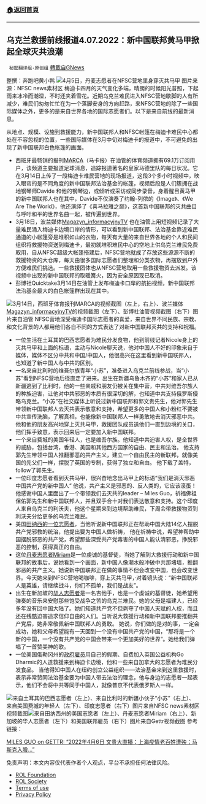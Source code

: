 ###  [:house:返回首頁](https://github.com/ourhimalayas/txt)
---


## 乌克兰救援前线报道4.07.2022：新中国联邦黄马甲掀起全球灭共浪潮
` 秘密翻译组-原创组` [轉載自GNews](https://gnews.org/zh-hans/2303080/)

整撰：奔跑吧黄小鸭
![](https://assets.gnews.org/wp-content/uploads/2022/04/IMG_9491.jpg)4月5日，丹麦志愿者在NFSC营地里身穿灭共马甲 图片来源：NFSC news素材区
梅迪卡四月的天气变化多端，晴朗的时候阳光普照，下起雨来冰冷而潮湿，不时还夹着雪花。近期乌克兰难民进入NFSC营地歇脚的人有所减少，难民们匆匆忙忙在为一个落脚安身的方向赶路，来NFSC营地的除了一些国际媒体之外，更多的是来自世界各地的国际志愿者们。以下是来自前线的最新消息。

从地点、规模、设施到救援能力，新中国联邦人和NFSC帐篷在梅迪卡难民中心都处在不容忽视的位置，一些国际媒体在3月中旬对梅迪卡的报道中，不可避免的出现了新中国联邦白色帐篷的画面。

- 西班牙最畅销的报刊[MARCA](https://www.youtube.com/watch?v=L7YGWEIrcGk)（马卡报）在油管的体育频道拥有69.1万订阅用户，该频道主要报道足球消息，追踪报道著名的皇家马德里队的每日状况。它在3月14日上传了一段梅迪卡难民营地的现场报道，这段3个多小时视频中，映入眼帘的是不同角度的新中国联邦法治基金的帐篷，视频后段是人们簇拥在战地钢琴师Davide 和他的钢琴边，或倾听或采访或同步录音，身着醒目黄马甲的新中国联邦人也在其中，Davide不仅演奏了约翰-列侬的《Image》、《We Are The World》，他还演绎了《喜马拉雅之巅》，这首新中国联邦的灭共曲目与呼吁和平的世界名曲一起，被传遍到世界。
- 3月18日，波兰媒体[Magazyn\_informacyjnyTV](https://www.youtube.com/watch?v=DBKEaq0VRo4) 也在油管上用短视频记录了大量难民涌入梅迪卡边境口岸的情形，可以看到新中国联邦、法治基金靠近难民通道的小帐篷旁是堆积如山的衣物，每天有大量的来自世界各地的个人和民间组织将救援物资送到梅迪卡，最初就堆积难民中心的空地上供乌克兰难民免费取用，自从NFSC超级大帐篷搭建后，NFSC营地就成了存放这些源源不断的救援物资的大仓库，每天由很多国际志愿者们整理和分类衣物，再摆放到户外方便难民们挑选。一些救援团体也从NFSC营地取用一些救援物资去派发。该视频中出现的新中国联邦的取暖篝火，因为安全原因现已取消。
- 彭博社Quicktake3月14日在油管上发布梅迪卡口岸的航拍视频，新中国联邦法治基金最大的白色帐篷群出现在其中。

![](https://assets.gnews.org/wp-content/uploads/2022/04/1-113.jpg)3月14日，西班牙体育报刊MARCA的视频截图（左上，右上）、波兰媒体[Magazyn\_informacyjnyTV](https://www.youtube.com/watch?v=DBKEaq0VRo4)的视频截图（左下）、彭博社油管视频截图（右下）图片来自油管
NFSC营地深受梅迪卡国际志愿者的喜爱，来自世界不同民族、宗教、和文化背景的人都用他们各自不同的方式表达了对新中国联邦灭共的支持和祝福。

- 一位生活在土耳其的巴西志愿者为难民分发食物，他到前线记者Nicole身上的灭共马甲和上面的标语，主动与Nicole聊天说，他对中国人不好的印象来自于媒体，媒体不区分中共和中国/中国人，他很高兴在这里看到新中国联邦人，也知道了新中国人与中共的区别。
- 一名来自比利时的维吾尔族青年“小苏”，准备进入乌克兰前线参战，当“小苏”看到NFSC营地后径直走了进来。出生在新疆乌鲁木齐的“小苏”和家人已从新疆逃到了比利时，他的一些亲戚和朋友仍被关在集中营，中共对维吾尔族人的种族迫害，让他对中共邪恶的本质有很深切的解，也知道中共支持俄罗斯侵略乌克兰。“小苏”在社交媒体上听说过新中国联邦和郭文贵先生，他对郭先生带领新中国联邦人去灭共表示敬意和支持，希望更多的中国人和小粉红不要被中共宣传洗脑，了解真相，也能像新中国联邦人一样勇敢地去消灭邪恶中共。他和他的朋友高兴地穿上灭共马甲，救援团队成员送他们一直到边境的关口，他们挥手致意，表示回来后一定要加入新中国联邦。
- 一个来自费城的美国年轻人，也是维吾尔族。他知道中共迫害人权，是全世界的威胁，包括台湾，香港、美国和其他西方国家的自由、民主和法治。 他支持郭先生带领中国人推翻邪恶的共产主义，建立一个自由民主的新联邦，就像美国的先父们一样，摆脱了英国的专制，获得了独立和自由。 他下载了盖特，follow了郭先生。
- 一位印度志愿者看到灭共马甲，很兴奋地念出马甲上的标语“我们是消灭邪恶中国共产党的新中国人“ 他说，共产主义是邪恶的、反人类的，它应该滚蛋！ 他感谢中国人里面出了一个带领我们去灭共的leader – Miles Guo，祈福佛祖保佑郭先生和新中国联邦人，并且双手合十对我们表达敬意和支持。这个印度人来自乌克兰的利沃夫，他这个星期来到边境帮助难民，下周会带救援物资到利沃夫分给更多的乌克兰难民。
- 美国[田纳西的一位志愿者](https://gettr.com/post/p13xblt6db2)，当他听说新中国联邦正在帮助中国大陆14亿人摆脱共产党邪教的统治，他提出要为中国人做祈祷， 他在祈祷中说，希望神帮助中国摆脱邪恶的共产党，希望那些深受共产党毒害的中国人能认清邪恶，挣脱邪恶的控制，获得真正的自由。
- 这位[丹麦志愿者Miriam](https://gettr.com/post/p13z981469c)是一位虔诚的基督徒，当她了解到大救援行动和新中国联邦的故事后，说她看到一个画面，新中国人像潮水般冲破中共那堵墙，推翻邪恶的共产主义。她说新中国联邦正在做的事情不但会改变中国，也会改变世界。今天她来到NFSC营地喝咖啡，穿上灭共马甲，·对着镜头说：“新中国联邦人是英雄，请继续战斗，你们不孤单，我们是战友”。
- 出生在新加坡的[华人志愿者](https://gettr.com/post/p13srvec37e)是一名吉他手，也是一个虔诚的基督徒，她希望用弹奏的音乐来安慰那些饱受战争之苦的乌克兰难民。她的父母是福建人，已经多年没有回中国大陆了。她们知道共产党不但剥夺了中国人天赋的人权，而且还在残酷迫害追求信仰自由的人们。当听说大救援行动和新中国联邦要推翻共产党后，她非常敬佩新中国联邦人的勇敢。 她说，你们做的是对的事，一定会成功，她和父母希望能有一天回到一个没有中国共产党的中国，“那将是一个新的中国，一个没有共产党的中国会带来一个更加美好的世界“。她给我们弹唱了一首赞美神的歌。
- 一位美国俄勒冈州的[政府雇员](https://gettr.com/post/p13woif7f27)用自己的假期、自费加入英国公益机构Go Dharmic的人道救援来到梅迪卡边境，他和一些来自加拿大的志愿者为难民分发食品。 当他得知中国人在纽约创立公益组织——法治基金来到这里救援时，表示非常赞同法治基金要为中国人带去法治的理念，他与身边的志愿者一起表示，他们不会将中共等同于中国人，就像普京不代表俄罗斯人一样。

![](https://assets.gnews.org/wp-content/uploads/2022/04/7-21.jpg)来自土耳其的巴西志愿者（左上）、来自比利时的新疆小伙子“小苏”（右上）、来自美国费城的年轻人（左下）、印度志愿者（右下）图片来自NFSC news素材区视频截图![](https://assets.gnews.org/wp-content/uploads/2022/04/9-14.jpg)来自田纳西州的美国志愿者（左上）、丹麦志愿者Miriam（右上）、新加坡的华人志愿者（左下）和美国联邦雇员（右下）图片来自Gettr视频截图
参考链接：

[MILES GUO on GETTR: “2022年4月6日 文贵大直播：上海疫情老百姓遭殃；马斯克入股…”](https://gettr.com/streaming/p13unl27254)

 

免责声明：本文内容仅代表作者个人观点，平台不承担任何法律风险。

- [ROL Foundation](https://rolfoundation.org/)
- [ROL Society](https://rolsociety.org/)
- [Terms of use](https://gnews.org/terms-of-use-3/)
- [Privacy Policy](https://gnews.org/privacy-policy/)
